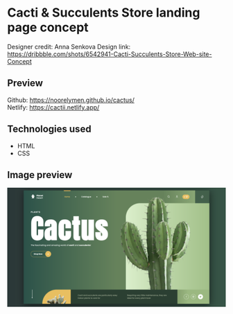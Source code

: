 # Cacti & Succulents Store landing page concept

Designer credit: Anna Senkova
Design link: https://dribbble.com/shots/6542941-Cacti-Succulents-Store-Web-site-Concept

## Preview

Github: https://noorelymen.github.io/cactus/
<br/>
Netlify: https://cactii.netlify.app/

## Technologies used
<ul>
  <li>HTML</li>
  <li>CSS</li>
</ul>

## Image preview

<img width="1792" alt="preview" src="https://github.com/noorelymen/cactus/blob/d000415857571f9e944782811370c3c109be787d/preview.png">





